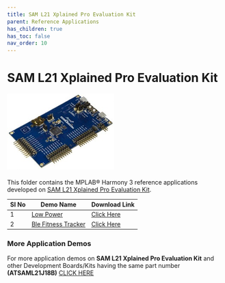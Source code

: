 ```yaml
---
title: SAM L21 Xplained Pro Evaluation Kit
parent: Reference Applications
has_children: true
has_toc: false
nav_order: 10
---
```

# SAM L21 Xplained Pro Evaluation Kit
<h4 align="left"> <img src = "image.jpg"> </h4>


This folder contains the MPLAB® Harmony 3 reference applications developed on [SAM L21 Xplained Pro Evaluation Kit](https://www.microchip.com/developmenttools/ProductDetails/atsaml21-xpro-b).   

|SI No| Demo Name | Download Link |
| --- | --- | -- |
| 1 | [Low Power](./saml21_low_power/readme.md) | [Click Here](https://github.com/Microchip-MPLAB-Harmony/reference_apps/releases/latest/download/saml21_low_power.zip) |
| 2 | [Ble Fitness Tracker](./ble_fitness_tracker/readme.md) | [Click Here](https://github.com/Microchip-MPLAB-Harmony/reference_apps/releases/latest/download/saml21_ble_fitness_tracker.zip) |

### More Application Demos

For more application demos on **SAM L21 Xplained Pro Evaluation Kit** and other Development Boards/Kits having the same part number **(ATSAML21J18B)** <a href="https://mplab-discover.microchip.com/v1/itemtype/com.microchip.ide.project?s0=ATSAML21J18B" target="_blank"> CLICK HERE </a>
